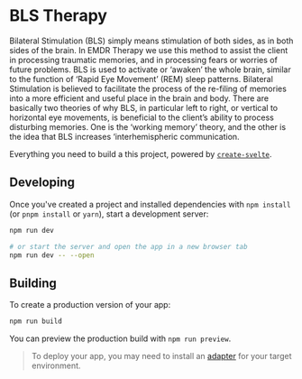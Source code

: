 # BLS Therapy

Bilateral Stimulation (BLS) simply means stimulation of both sides, as in both sides of the brain. In EMDR Therapy we use this method to assist the client in processing traumatic memories, and in processing fears or worries of future problems. BLS is used to activate or ‘awaken’ the whole brain, similar to the function of  ‘Rapid Eye Movement’ (REM) sleep patterns. Bilateral Stimulation is believed to facilitate the process of the re-filing of memories into a more efficient and useful place in the brain and body. There are basically two theories of why BLS, in particular left to right, or vertical to horizontal eye movements, is beneficial to the client’s ability to process disturbing memories. One is the ‘working memory’ theory, and the other is the idea that BLS increases ‘interhemispheric communication.


Everything you need to build a this project, powered by [`create-svelte`](https://github.com/sveltejs/kit/tree/master/packages/create-svelte).

## Developing

Once you've created a project and installed dependencies with `npm install` (or `pnpm install` or `yarn`), start a development server:

```bash
npm run dev

# or start the server and open the app in a new browser tab
npm run dev -- --open
```

## Building

To create a production version of your app:

```bash
npm run build
```

You can preview the production build with `npm run preview`.

> To deploy your app, you may need to install an [adapter](https://kit.svelte.dev/docs/adapters) for your target environment.
